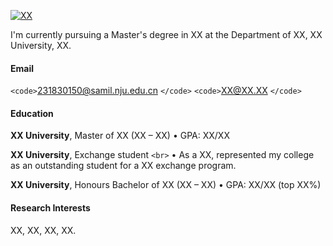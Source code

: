 [![XX](https://img.shields.io/badge/XX-github-blue?logo=github)](https://github.com/XX)

I'm currently pursuing a Master's degree in XX at the Department of XX, XX University, XX.

#### Email

`<code>`231830150@samil.nju.edu.cn `</code>`
`<code>`XX@XX.XX `</code>`

#### Education

**XX University**, Master of XX (XX – XX)
• GPA: XX/XX

**XX University**, Exchange student `<br>`
• As a XX, represented my college as an outstanding student for a XX exchange program.

**XX University**, Honours Bachelor of XX (XX – XX)
• GPA: XX/XX (top XX%)

#### Research Interests

XX, XX, XX, XX.
